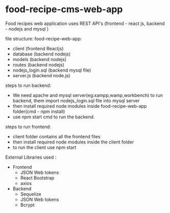 # food-recipe-cms-web-app
Food recipes web application uses REST API's (frontend - react js, backend - nodejs and mysql )

file structure: food-recipe-web-app:
 - client (frontend Reactjs) 
 - database (backend nodejs) 
 - models (backend nodejs) 
 - routes (backend nodejs) 
 - nodejs_login.sql (backend mysql file)
 - server.js (backend node.js)

steps to run backend:
   - We need apache and  mysql server(eg:xampp,wamp,workbench) to run backend, them import nodejs_login.sql file into mysql server
   - then install required node modules inside food-recipe-web-app folder(cmd - npm install)
   - use npm start cmd to run the backend.
      
steps to run frontend:
  - client folder contains all the frontend files
  - then install required node modules inside the client folder
  - to run the client use npm start
  
  
External Libraries used :
 - Frontend 
     - JSON Web tokens 
     - React Bootstrap 
     - axios
 - Backend
     - Sequelize 
     - JSON Web tokens
     - Bcrypt

